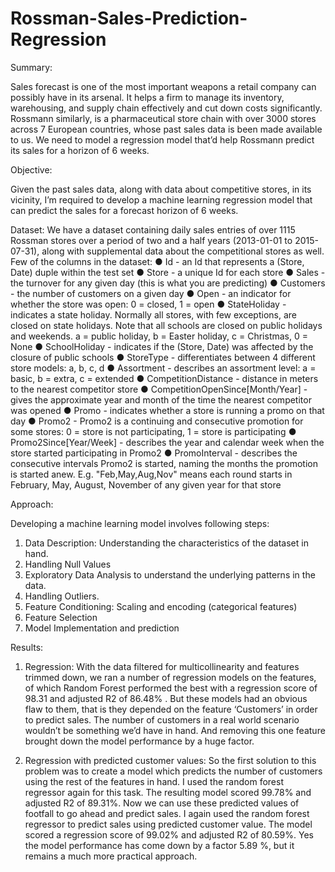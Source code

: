 # Rossman-Sales-Prediction-Regression
Summary:

Sales forecast is one of the most important weapons a retail company can possibly have in its arsenal. It helps a firm to manage its inventory, warehousing, and supply chain effectively and cut down costs significantly. 
Rossmann similarly, is a pharmaceutical store chain with over 3000 stores across 7 European countries, whose past sales data is been made available to us. We need to model a regression model that’d help Rossmann predict its sales for a horizon of 6 weeks. 


Objective: 

Given the past sales data, along with data about competitive stores, in its vicinity, I’m required to develop a machine learning regression model that can predict the sales for a forecast horizon of 6 weeks.


Dataset:
We have a dataset containing daily sales entries of over 1115 Rossman stores over a period of two and a half years (2013-01-01 to 2015-07-31), along with supplemental data about the competitional stores as well. Few of the columns in the dataset: 
● Id - an Id that represents a (Store, Date) duple within the test set 
● Store - a unique Id for each store 
● Sales - the turnover for any given day (this is what you are predicting) ● Customers - the number of customers on a given day 
● Open - an indicator for whether the store was open: 0 = closed, 1 = open ● StateHoliday - indicates a state holiday. Normally all stores, with few exceptions, are closed on state holidays. Note that all schools are closed on public holidays and weekends. a = public holiday, b = Easter holiday, c = Christmas, 0 = None ● SchoolHoliday - indicates if the (Store, Date) was affected by the closure of public schools 
● StoreType - differentiates between 4 different store models: a, b, c, d ● Assortment - describes an assortment level: a = basic, b = extra, c = extended ● CompetitionDistance - distance in meters to the nearest competitor store ● CompetitionOpenSince[Month/Year] - gives the approximate year and month of the time the nearest competitor was opened 
● Promo - indicates whether a store is running a promo on that day ● Promo2 - Promo2 is a continuing and consecutive promotion for some stores: 0 = store is not participating, 1 = store is participating 
● Promo2Since[Year/Week] - describes the year and calendar week when the store started participating in Promo2 
● PromoInterval - describes the consecutive intervals Promo2 is started, naming the months the promotion is started anew. E.g. "Feb,May,Aug,Nov" means each round starts in February, May, August, November of any given year for that store


Approach:

Developing a machine learning model involves following steps:
1. Data Description: Understanding the characteristics of the dataset in hand.
2. Handling Null Values
3. Exploratory Data Analysis to understand the underlying patterns in the data.
4. Handling Outliers.
5. Feature Conditioning: Scaling and encoding (categorical features)
6. Feature Selection
7. Model Implementation and prediction 


Results:

1. Regression:
With the data filtered for multicollinearity and features trimmed down, we ran a number of
regression models on the features, of which Random Forest performed the best with a
regression score of 98.31 and adjusted R2 of 86.48% . But these models had an obvious
flaw to them, that is they depended on the feature ‘Customers’ in order to predict sales.
The number of customers in a real world scenario wouldn’t be something we’d have in
hand. And removing this one feature brought down the model performance by a huge
factor.

2. Regression with predicted customer values:
So the first solution to this problem was to create a model which predicts the number of
customers using the rest of the features in hand. I used the random forest regressor again
for this task. The resulting model scored 99.78% and adjusted R2 of 89.31%. Now we can
use these predicted values of footfall to go ahead and predict sales.
I again used the random forest regressor to predict sales using predicted customer value.
The model scored a regression score of 99.02% and adjusted R2 of 80.59%.
Yes the model performance has come down by a factor 5.89 %, but it remains a much more
practical approach.
